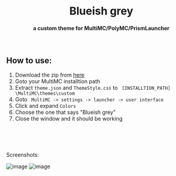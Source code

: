 <h1 align="center">
  Blueish grey
</h1>

<h4 align="center">
a custom theme for MultiMC/PolyMC/PrismLauncher
</h4>

 <br>

## How to use:

<ol>
  <li> Download the zip from <a href="https://github.com/GentlemanMC/Blueish-grey/archive/refs/tags/1.0.zip">here</a> </li>
  <li> Goto your MultiMC installtion path </li>
  <li> Extract <code>theme.json</code> and <code>ThemeStyle.css</code> to <code> [INSTALLTION_PATH] \MultiMC\themes\custom</code> </li>
  <li> Goto <code> MultiMC -> settings -> launcher -> user interface</code> </li>
  <li>Click and expand <code>Colors</code> </li>
  <li> Choose the one that says "Blueish grey" </li>
  <li> Close the window and it should be working </li>
</ol>
<p>
  
 <br>
    <br>
       <br>

 
  Screenshots:
  
![image](https://user-images.githubusercontent.com/76640636/207861465-cb716b0c-5705-42a5-ad5b-fe35a7b688a1.png)
![image](https://user-images.githubusercontent.com/76640636/207861472-f12d215e-f400-4e80-96d0-49e8472741db.png)
</p>
